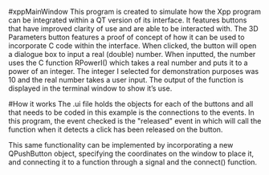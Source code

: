 #xppMainWindow
This program is created to simulate how the Xpp program can be integrated within a QT version of its interface. It features buttons that have improved clarity of use and are able to be interacted with. The 3D Parameters button features a proof of concept of how it can be used to incorporate C code within the interface. When clicked, the button will open a dialogue box to input a real (double) number. When inputted, the number uses the C function RPowerI() which takes a real number and puts it to a power of an integer. The integer I selected for demonstration purposes was 10 and the real number takes a user input. The output of the function is displayed in the terminal window to show it’s use.

#How it works
The .ui file holds the objects for each of the buttons and all that needs to be coded in this example is the connections to the events. In this program, the event checked is the "released" event in which will call the function when it detects a click has been released on the button.

This same functionality can be implemented by incorporating a new QPushButton object, specifying the coordinates on the window to place it, and connecting it to a function through a signal and the connect() function.
